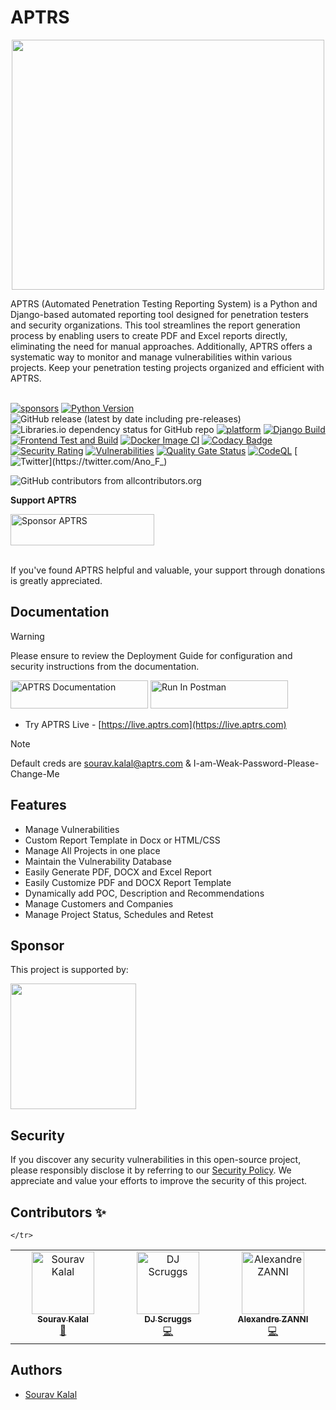 

# APTRS
<p align="center">
  <img src="https://repository-images.githubusercontent.com/558932728/6a0fb8ea-a539-4ba6-8ef8-2ee7fb0b3f17" width="500" height="400"/>
</p>
APTRS (Automated Penetration Testing Reporting System) is a Python and Django-based automated reporting tool designed for penetration testers and security organizations. This tool streamlines the report generation process by enabling users to create PDF and Excel reports directly, eliminating the need for manual approaches. Additionally, APTRS offers a systematic way to monitor and manage vulnerabilities within various projects. Keep your penetration testing projects organized and efficient with APTRS.
<br/><br/>

[![sponsors](https://img.shields.io/github/sponsors/Anof-cyber)](https://github.com/sponsors/Anof-cyber)
[![Python Version](https://img.shields.io/badge/Python-3.9+-brightgreen)](https://www.python.org/downloads/release/python-391/)
![GitHub release (latest by date including pre-releases)](https://img.shields.io/github/v/release/APTRS/APTRS?include_prereleases)
![Libraries.io dependency status for GitHub repo](https://img.shields.io/librariesio/github/APTRS/aptrs)
[![platform](https://img.shields.io/badge/platform-osx%2Flinux%2Fwindows-green.svg)](https://github.com/APTRS/APTRS)
[![Django Build](https://github.com/Anof-cyber/APTRS/actions/workflows/django.yml/badge.svg)](https://github.com/Anof-cyber/APTRS/actions/workflows/django.yml)
[![Frontend Test and Build](https://github.com/APTRS/APTRS/actions/workflows/frontend.yml/badge.svg)](https://github.com/APTRS/APTRS/actions/workflows/frontend.yml)
[![Docker Image CI](https://github.com/APTRS/APTRS/actions/workflows/docker.yml/badge.svg)](https://github.com/APTRS/APTRS/actions/workflows/docker.yml)
[![Codacy Badge](https://app.codacy.com/project/badge/Grade/fce97190bae94040823a2994c0722ea8)](https://app.codacy.com/gh/Anof-cyber/APTRS/dashboard?utm_source=gh&utm_medium=referral&utm_content=&utm_campaign=Badge_grade)
[![Security Rating](https://sonarcloud.io/api/project_badges/measure?project=Anof-cyber_APTRS&metric=security_rating&branch=main)](https://sonarcloud.io/summary/new_code?id=Anof-cyber_APTRS&branch=API)
[![Vulnerabilities](https://sonarcloud.io/api/project_badges/measure?project=Anof-cyber_APTRS&metric=vulnerabilities)](https://sonarcloud.io/summary/new_code?id=Anof-cyber_APTRS)
[![Quality Gate Status](https://sonarcloud.io/api/project_badges/measure?project=Anof-cyber_APTRS&metric=alert_status)](https://sonarcloud.io/summary/new_code?id=Anof-cyber_APTRS)
[![CodeQL](https://github.com/Anof-cyber/APTRS/actions/workflows/codeql.yml/badge.svg)](https://github.com/Anof-cyber/APTRS/actions/workflows/codeql.yml)
[![Twitter](https://img.shields.io/twitter/follow/ano_f_)](https://twitter.com/Ano_F_)
<!-- ALL-CONTRIBUTORS-BADGE:START - Do not remove or modify this section -->
![GitHub contributors from allcontributors.org](https://img.shields.io/github/all-contributors/aptrs/aptrs)
<!-- ALL-CONTRIBUTORS-BADGE:END -->

**Support APTRS**


<a href="https://github.com/sponsors/APTRS"><img src="https://img.shields.io/static/v1?label=Sponsor&message=%E2%9D%A4&logo=GitHub&color=%23fe8e86" alt="Sponsor APTRS" width="230" height="50"></a>
<br/><br/>

If you've found APTRS helpful and valuable, your support through donations is greatly appreciated.


## Documentation

> [!WARNING]  
> Please ensure to review the Deployment Guide for configuration and security instructions from the documentation.



[<img src="https://i.ibb.co/qnssqbJ/doc.png" alt="APTRS Documentation" width="220" height="45">](https://aptrs.com) [<img src="https://run.pstmn.io/button.svg" alt="Run In Postman" width="220" height="45">](https://www.postman.com/aptrs-api)



- Try APTRS Live - [https://live.aptrs.com](https://live.aptrs.com)

> [!NOTE]  
> Default creds are sourav.kalal@aptrs.com & I-am-Weak-Password-Please-Change-Me







## Features
- Manage Vulnerabilities
- Custom Report Template in Docx or HTML/CSS
- Manage All Projects in one place
- Maintain the Vulnerability Database
- Easily Generate PDF, DOCX and Excel Report
- Easily Customize PDF and DOCX Report Template
- Dynamically add POC, Description and Recommendations
- Manage Customers and Companies
- Manage Project Status, Schedules and Retest


## Sponsor

<p>This project is supported by:</p>
<p>
  <a href="https://m.do.co/c/daa899c901f2">
    <img src="https://opensource.nyc3.cdn.digitaloceanspaces.com/attribution/assets/SVG/DO_Logo_horizontal_blue.svg" width="201px">
  </a>
</p>


## Security

If you discover any security vulnerabilities in this open-source project, please responsibly disclose it by referring to our [Security Policy](https://github.com/Anof-cyber/APTRS/security/policy). We appreciate and value your efforts to improve the security of this project.

## Contributors ✨

<!-- ALL-CONTRIBUTORS-LIST:START - Do not remove or modify this section -->
<!-- prettier-ignore-start -->
<!-- markdownlint-disable -->
<table>
  <tbody>
    <tr>
      <td align="center" valign="top" width="14.28%"><a href="https://souravkalal.tech/"><img src="https://avatars.githubusercontent.com/u/39705906?v=4?s=100" width="100px;" alt="Sourav Kalal"/><br /><sub><b>Sourav Kalal</b></sub></a><br /><a href="#maintenance-anof-cyber" title="Maintenance">🚧</a></td>
       <td align="center" valign="top" width="14.28%"><a href="https://pwn.by/djscruggs"><img src="https://avatars.githubusercontent.com/u/41671?v=4" width="100px;" alt="DJ Scruggs"/><br /><sub><b>DJ Scruggs</b></sub></a><br /><a href="https://github.com/APTRS/APTRS/commits?author=djscruggs" title="Code">💻</a></td>
       <td align="center" valign="top" width="14.28%"><a href="https://pwn.by/noraj"><img src="https://avatars.githubusercontent.com/u/16578570?v=4?s=100" width="100px;" alt="Alexandre ZANNI"/><br /><sub><b>Alexandre ZANNI</b></sub></a><br /><a href="https://github.com/APTRS/APTRS/commits?author=noraj" title="Code">💻</a></td>
 
    </tr>
  </tbody>
</table>

<!-- markdownlint-restore -->
<!-- prettier-ignore-end -->

<!-- ALL-CONTRIBUTORS-LIST:END -->


## Authors

- [Sourav Kalal](https://twitter.com/Ano_F_)
